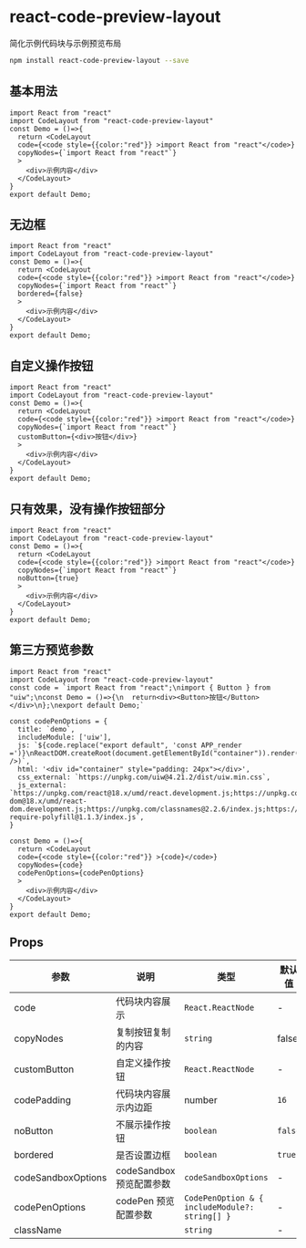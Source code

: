 # react-code-preview-layout

简化示例代码块与示例预览布局

```bash
npm install react-code-preview-layout --save
```

## 基本用法

```tsx
import React from "react"
import CodeLayout from "react-code-preview-layout"
const Demo = ()=>{
  return <CodeLayout
  code={<code style={{color:"red"}} >import React from "react"</code>}
  copyNodes={`import React from "react"`}
  >
    <div>示例内容</div>
  </CodeLayout>
}
export default Demo;
```

## 无边框

```tsx
import React from "react"
import CodeLayout from "react-code-preview-layout"
const Demo = ()=>{
  return <CodeLayout
  code={<code style={{color:"red"}} >import React from "react"</code>}
  copyNodes={`import React from "react"`}
  bordered={false}
  >
    <div>示例内容</div>
  </CodeLayout>
}
export default Demo;
```

## 自定义操作按钮

```tsx
import React from "react"
import CodeLayout from "react-code-preview-layout"
const Demo = ()=>{
  return <CodeLayout
  code={<code style={{color:"red"}} >import React from "react"</code>}
  copyNodes={`import React from "react"`}
  customButton={<div>按钮</div>}
  >
    <div>示例内容</div>
  </CodeLayout>
}
export default Demo;
```

## 只有效果，没有操作按钮部分

```tsx
import React from "react"
import CodeLayout from "react-code-preview-layout"
const Demo = ()=>{
  return <CodeLayout
  code={<code style={{color:"red"}} >import React from "react"</code>}
  copyNodes={`import React from "react"`}
  noButton={true}
  >
    <div>示例内容</div>
  </CodeLayout>
}
export default Demo;
```

## 第三方预览参数

```tsx
import React from "react"
import CodeLayout from "react-code-preview-layout"
const code = `import React from "react";\nimport { Button } from "uiw";\nconst Demo = ()=>{\n  return<div><Button>按钮</Button></div>\n};\nexport default Demo;`

const codePenOptions = {
  title: `demo`,
  includeModule: ['uiw'],
  js: `${code.replace("export default", 'const APP_render =')}\nReactDOM.createRoot(document.getElementById("container")).render(<APP_render />)`,
  html: '<div id="container" style="padding: 24px"></div>',
  css_external: `https://unpkg.com/uiw@4.21.2/dist/uiw.min.css`,
  js_external: `https://unpkg.com/react@18.x/umd/react.development.js;https://unpkg.com/react-dom@18.x/umd/react-dom.development.js;https://unpkg.com/classnames@2.2.6/index.js;https://unpkg.com/uiw@4.21.2/dist/uiw.min.js;https://unpkg.com/@uiw/codepen-require-polyfill@1.1.3/index.js`,
}

const Demo = ()=>{
  return <CodeLayout
  code={<code style={{color:"red"}} >{code}</code>}
  copyNodes={code}
  codePenOptions={codePenOptions}
  >
    <div>示例内容</div>
  </CodeLayout>
}
export default Demo;
```

## Props

| 参数      | 说明    | 类型      |  默认值   |
|--------- |-------- |---------- |-------- |
| code | 代码块内容展示 | `React.ReactNode` | - |
| copyNodes | 复制按钮复制的内容  | `string` | false |
| customButton | 自定义操作按钮 | `React.ReactNode` | - |
| codePadding |代码块内容展示内边距 | number | `16` |
| noButton | 不展示操作按钮 |  `boolean`  | `false` |
| bordered | 是否设置边框 | `boolean` | `true` |
| codeSandboxOptions | codeSandbox 预览配置参数 | `codeSandboxOptions` | - |
| codePenOptions | codePen 预览配置参数 | `CodePenOption & { includeModule?: string[] }` | - |
| className |  | `string` | - |

